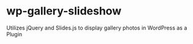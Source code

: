 wp-gallery-slideshow
====================

Utilizes jQuery and Slides.js to display gallery photos in WordPress as a Plugin